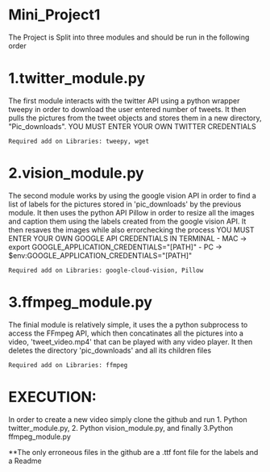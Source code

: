 # Mini_Project1

The Project is Split into three modules and should be run in the following order 

# 1.twitter_module.py
The first module interacts with the twitter API using a python wrapper tweepy in order to download the user entered number of tweets. It then pulls the pictures from the tweet objects and stores them in a new directory, "Pic_downloads". 
	YOU MUST ENTER YOUR OWN TWITTER CREDENTIALS 

	Required add on Libraries: tweepy, wget

# 2.vision_module.py
The second module works by using the google vision API in order to find a list of labels for the pictures stored in 'pic_downloads' by the previous module.  It then uses the python API Pillow in order to resize all the images and caption them using the labels created from the google vision API.  It then resaves the images while also errorchecking the process
	YOU MUST ENTER YOUR OWN GOOGLE API CREDENTIALS IN TERMINAL
		- MAC -> export GOOGLE_APPLICATION_CREDENTIALS="[PATH]"
		- PC -> $env:GOOGLE_APPLICATION_CREDENTIALS="[PATH]"

	Required add on Libraries: google-cloud-vision, Pillow 

# 3.ffmpeg_module.py 
The finial module is relatively simple, it uses the a python subprocess to access the FFmpeg API, which then concatinates all the pictures into a video, 'tweet_video.mp4' that can be played with any video player.  It then deletes the directory 'pic_downloads' and all its children files 

	Required add on Libraries: ffmpeg


# EXECUTION:
In order to create a new video simply clone the github and run 1. Python twitter_module.py, 2. Python vision_module.py, and finally 3.Python ffmpeg_module.py 

**The only erroneous files in the github are a .ttf font file for the labels and a Readme

